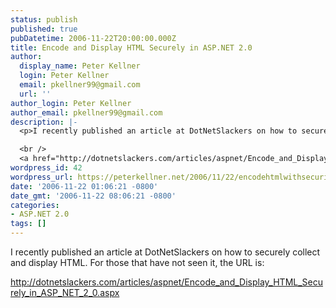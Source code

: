 ```yaml
---
status: publish
published: true
pubDatetime: 2006-11-22T20:00:00.000Z
title: Encode and Display HTML Securely in ASP.NET 2.0
author:
  display_name: Peter Kellner
  login: Peter Kellner
  email: pkellner99@gmail.com
  url: ''
author_login: Peter Kellner
author_email: pkellner99@gmail.com
description: |-
  <p>I recently published an article at DotNetSlackers on how to securely collect and display HTML.  For those that have not seen it, the URL is:</p>

  <br />
  <a href="http://dotnetslackers.com/articles/aspnet/Encode_and_Display_HTML_Securely_in_ASP_NET_2_0.aspx">http://dotnetslackers.com/articles/...</a>
wordpress_id: 42
wordpress_url: https://peterkellner.net/2006/11/22/encodehtmlwithsecurity/
date: '2006-11-22 01:06:21 -0800'
date_gmt: '2006-11-22 08:06:21 -0800'
categories:
- ASP.NET 2.0
tags: []
---
```

<p>I recently published an article at DotNetSlackers on how to securely collect and display HTML.  For those that have not seen it, the URL is:</p>
<p>
<a href="http://dotnetslackers.com/articles/aspnet/Encode_and_Display_HTML_Securely_in_ASP_NET_2_0.aspx">http://dotnetslackers.com/articles/aspnet/Encode_and_Display_HTML_Securely_in_ASP_NET_2_0.aspx</a></p>
